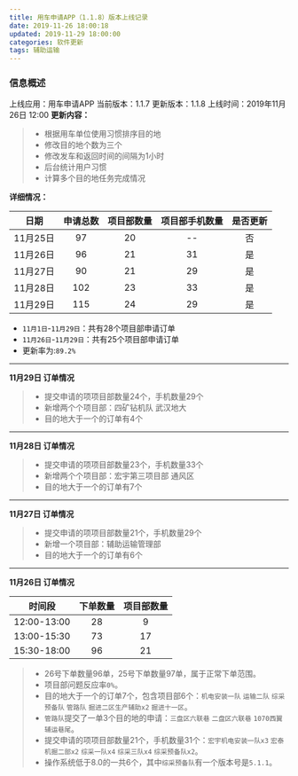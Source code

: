 ```yaml
---
title: 用车申请APP（1.1.8）版本上线记录
date: 2019-11-26 18:00:18
updated: 2019-11-29 18:00:00
categories: 软件更新
tags: 辅助运输
---
```


### 信息概述

上线应用：用车申请APP
当前版本：1.1.7
更新版本：1.1.8
上线时间：2019年11月26日 12:00
**更新内容：**
> * 根据用车单位使用习惯排序目的地
> * 修改目的地个数为三个
> * 修改发车和返回时间的间隔为1小时
> * 后台统计用户习惯
> * 计算多个目的地任务完成情况

**详细情况：**

| 日期 | 申请总数 | 项目部数量 | 项目部手机数量 | 是否更新 |
| :---: | :---: | :---: | :---: | :---: |
| 11月25日 | 97 | 20 | -- | 否 |
| 11月26日 | 96 | 21 | 31 | 是 |
| 11月27日 | 90 | 21 | 29 | 是 |
| 11月28日 | 102 | 23 | 33 | 是 |
| 11月29日 | 115 | 24 | 29 | 是 |

* `11月1日`-`11月29日`：共有28个项目部申请订单
* `11月26日`-`11月29日`：共有25个项目部申请订单
* 更新率为:`89.2%`

---

**11月29日 订单情况**

> * 提交申请的项项目部数量24个，手机数量29个
> * 新增两个个项目部：四矿钻机队 武汉地大
> * 目的地大于一个的订单有4个

---

**11月28日 订单情况**

> * 提交申请的项项目部数量23个，手机数量33个
> * 新增两个个项目部：宏宇第三项目部 通风区
> * 目的地大于一个的订单有7个

---

**11月27日 订单情况**

> * 提交申请的项项目部数量21个，手机数量29个
> * 新增一个项目部：辅助运输管理部
> * 目的地大于一个的订单有6个

---

**11月26日 订单情况**

| 时间段 | 下单数量 | 项目部数量 |
| :---: | :---: | :---: |
| 12:00-13:00 | 28 | 9 |
| 13:00-15:30 | 73 | 17 |
| 15:30-18:00 | 96 | 21 |

> * 26号下单数量96单，25号下单数量97单，属于正常下单范围。
> * 项目部问题反应率`0%`。
> * 目的地大于一个的订单7个，包含项目部6个：`机电安装一队` `运输二队` `综采预备队` `管路队` `掘进二区生产辅助x2` `掘进十一区`。
> * `管路队`提交了一单3个目的地的申请：`三盘区六联巷` `二盘区六联巷` `1070西翼辅运巷尾`。
> * 提交申请的项项目部数量21个，手机数量31个：`宏宇机电安装一队x3` `宏泰机掘二部x2` `综采一队x4` `综采三队x4` `综采预备队x2`。
> * 操作系统低于8.0的一共6个，其中`综采预备队`有一个版本号是`5.1.1`。
